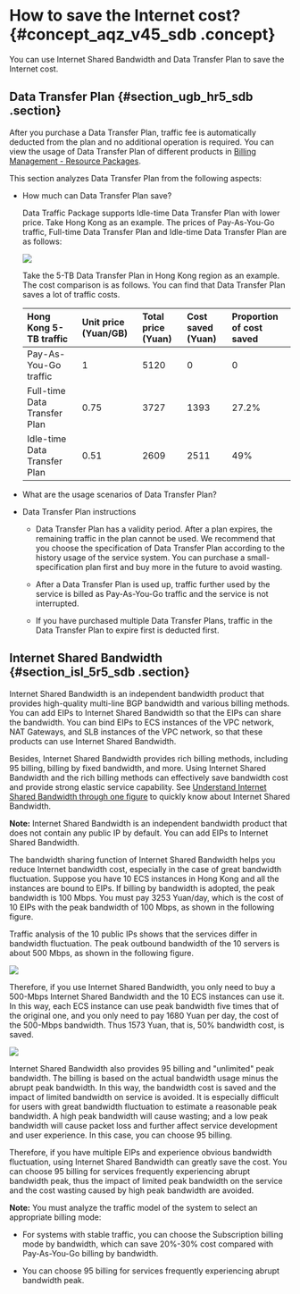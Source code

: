 # How to save the Internet cost? {#concept_aqz_v45_sdb .concept}

You can use Internet Shared Bandwidth and Data Transfer Plan to save the Internet cost.

## Data Transfer Plan {#section_ugb_hr5_sdb .section}

After you purchase a Data Transfer Plan, traffic fee is automatically deducted from the plan and no additional operation is required. You can view the usage of Data Transfer Plan of different products in [Billing Management - Resource Packages](https://expense.console.aliyun.com/?spm=5176.doc55774.2.5.zPwbsg#/flow/list/).

This section analyzes Data Transfer Plan from the following aspects:

-   How much can Data Transfer Plan save?

    Data Traffic Package supports Idle-time Data Transfer Plan with lower price. Take Hong Kong as an example. The prices of Pay-As-You-Go traffic, Full-time Data Transfer Plan and Idle-time Data Transfer Plan are as follows:

    ![](http://static-aliyun-doc.oss-cn-hangzhou.aliyuncs.com/assets/img/2450/1543572773830_en-US.jpg)

    Take the 5-TB Data Transfer Plan in Hong Kong region as an example. The cost comparison is as follows. You can find that Data Transfer Plan saves a lot of traffic costs.

    |Hong Kong 5-TB traffic|Unit price \(Yuan/GB\)|Total price \(Yuan\)|Cost saved \(Yuan\)|Proportion of cost saved|
    |:---------------------|:---------------------|:-------------------|:------------------|:-----------------------|
    |Pay-As-You-Go traffic|1|5120|0|0|
    |Full-time Data Transfer Plan|0.75|3727|1393|27.2%|
    |Idle-time Data Transfer Plan|0.51|2609|2511|49%|

-   What are the usage scenarios of Data Transfer Plan?

-   Data Transfer Plan instructions

    -   Data Transfer Plan has a validity period. After a plan expires, the remaining traffic in the plan cannot be used. We recommend that you choose the specification of Data Transfer Plan according to the history usage of the service system. You can purchase a small-specification plan first and buy more in the future to avoid wasting.

    -   After a Data Transfer Plan is used up, traffic further used by the service is billed as Pay-As-You-Go traffic and the service is not interrupted.

    -   If you have purchased multiple Data Transfer Plans, traffic in the Data Transfer Plan to expire first is deducted first.


## Internet Shared Bandwidth {#section_isl_5r5_sdb .section}

Internet Shared Bandwidth is an independent bandwidth product that provides high-quality multi-line BGP bandwidth and various billing methods. You can add EIPs to Internet Shared Bandwidth so that the EIPs can share the bandwidth. You can bind EIPs to ECS instances of the VPC network, NAT Gateways, and SLB instances of the VPC network, so that these products can use Internet Shared Bandwidth.

Besides, Internet Shared Bandwidth provides rich billing methods, including 95 billing, billing by fixed bandwidth, and more. Using Internet Shared Bandwidth and the rich billing methods can effectively save bandwidth cost and provide strong elastic service capability. See [Understand Internet Shared Bandwidth through one figure](https://yq.aliyun.com/articles/185545?spm=a2c4g.11186623.2.6.bTGD2h) to quickly know about Internet Shared Bandwidth.

**Note:** Internet Shared Bandwidth is an independent bandwidth product that does not contain any public IP by default. You can add EIPs to Internet Shared Bandwidth.

The bandwidth sharing function of Internet Shared Bandwidth helps you reduce Internet bandwidth cost, especially in the case of great bandwidth fluctuation. Suppose you have 10 ECS instances in Hong Kong and all the instances are bound to EIPs. If billing by bandwidth is adopted, the peak bandwidth is 100 Mbps. You must pay 3253 Yuan/day, which is the cost of 10 EIPs with the peak bandwidth of 100 Mbps, as shown in the following figure.

Traffic analysis of the 10 public IPs shows that the services differ in bandwidth fluctuation. The peak outbound bandwidth of the 10 servers is about 500 Mbps, as shown in the following figure.

![](http://static-aliyun-doc.oss-cn-hangzhou.aliyuncs.com/assets/img/2450/1543572773832_en-US.png)

Therefore, if you use Internet Shared Bandwidth, you only need to buy a 500-Mbps Internet Shared Bandwidth and the 10 ECS instances can use it. In this way, each ECS instance can use peak bandwidth five times that of the original one, and you only need to pay 1680 Yuan per day, the cost of the 500-Mbps bandwidth. Thus 1573 Yuan, that is, 50% bandwidth cost, is saved.

![](http://static-aliyun-doc.oss-cn-hangzhou.aliyuncs.com/assets/img/2450/1543572773833_en-US.png)

Internet Shared Bandwidth also provides 95 billing and "unlimited" peak bandwidth. The billing is based on the actual bandwidth usage minus the abrupt peak bandwidth. In this way, the bandwidth cost is saved and the impact of limited bandwidth on service is avoided. It is especially difficult for users with great bandwidth fluctuation to estimate a reasonable peak bandwidth. A high peak bandwidth will cause wasting; and a low peak bandwidth will cause packet loss and further affect service development and user experience. In this case, you can choose 95 billing.

Therefore, if you have multiple EIPs and experience obvious bandwidth fluctuation, using Internet Shared Bandwidth can greatly save the cost. You can choose 95 billing for services frequently experiencing abrupt bandwidth peak, thus the impact of limited peak bandwidth on the service and the cost wasting caused by high peak bandwidth are avoided.

**Note:** You must analyze the traffic model of the system to select an appropriate billing mode:

-   For systems with stable traffic, you can choose the Subscription billing mode by bandwidth, which can save 20%-30% cost compared with Pay-As-You-Go billing by bandwidth.

-   You can choose 95 billing for services frequently experiencing abrupt bandwidth peak.


